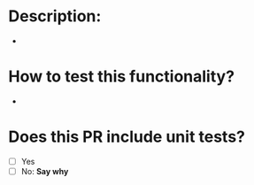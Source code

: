 # Description:

-

# How to test this functionality?

-

# Does this PR include unit tests?

- [ ] Yes
- [ ] No: __Say why__
